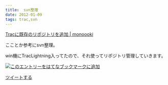 ```yaml
---
title:  svn整理
date: 2012-01-09
tags: trac,svn
---
```

[Tracに既存のリポジトリを追加 |
monoooki](http://monoooki.net/article/654)

こことか参考にsvn整理。

win機にTracLightning入ってたので、それ使ってリポジトリ管理していきます。

[![このエントリーをはてなブックマークに追加](http://b.st-hatena.com/images/entry-button/button-only.gif)](http://b.hatena.ne.jp/entry/http://d.hatena.ne.jp "このエントリーをはてなブックマークに追加")

[ツイートする](http://twitter.com/share)
